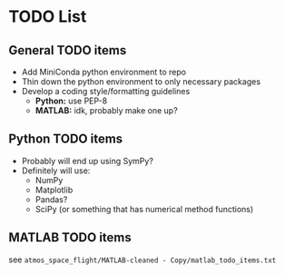 # TODO List

## General TODO items
- Add MiniConda python environment to repo
- Thin down the python environment to only necessary packages
- Develop a coding style/formatting guidelines
  - **Python:** use PEP-8
  - **MATLAB:** idk, probably make one up?

## Python TODO items
- Probably will end up using SymPy?
- Definitely will use:
  - NumPy
  - Matplotlib
  - Pandas?
  - SciPy (or something that has numerical method functions)

## MATLAB TODO items
see ``atmos_space_flight/MATLAB-cleaned - Copy/matlab_todo_items.txt``
